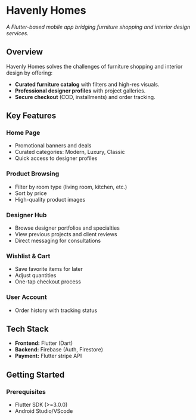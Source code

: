#  Havenly Homes  
*A Flutter-based mobile app bridging furniture shopping and interior design services.*  
 
##  Overview  
Havenly Homes solves the challenges of furniture shopping and interior design by offering:  
-  **Curated furniture catalog** with filters and high-res visuals.  
-  **Professional designer profiles** with project galleries.  
-  **Secure checkout** (COD, installments) and order tracking.  


##  Key Features

###  Home Page
- Promotional banners and deals
- Curated categories: Modern, Luxury, Classic
- Quick access to designer profiles

###  Product Browsing
- Filter by room type (living room, kitchen, etc.)
- Sort by price
- High-quality product images

###  Designer Hub
- Browse designer portfolios and specialties
- View previous projects and client reviews
- Direct messaging for consultations

###  Wishlist & Cart
- Save favorite items for later
- Adjust quantities 
- One-tap checkout process

###  User Account
- Order history with tracking status

##  Tech Stack  
- **Frontend:** Flutter (Dart)  
- **Backend:** Firebase (Auth, Firestore)   
-  **Payment:** Flutter stripe API 

##  Getting Started  
### Prerequisites  
- Flutter SDK (>=3.0.0)  
- Android Studio/VScode  


